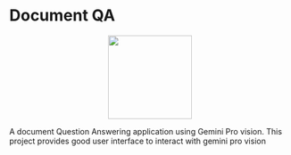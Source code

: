 # Document QA

<div align=center>
  <img src="https://github.com/kanugurajesh/Document-QA/assets/77529419/da7d4c4d-3155-4f3a-bfe9-5e85919f59fa" alt="" width=150 height=150>
</div>

A document Question Answering application using Gemini Pro vision. This project provides good user interface to interact with gemini pro vision
